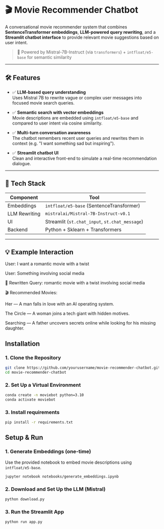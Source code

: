 # 🎬 Movie Recommender Chatbot

A conversational movie recommender system that combines **SentenceTransformer embeddings**, **LLM-powered query rewriting**, and a **Streamlit chatbot interface** to provide relevant movie suggestions based on user intent.

> 🧠 Powered by Mistral-7B-Instruct (via `transformers`) + `intfloat/e5-base` for semantic similarity

---

## 🛠️ Features

- ✅ **LLM-based query understanding**  
  Uses Mistral 7B to rewrite vague or complex user messages into focused movie search queries.

- ✅ **Semantic search with vector embeddings**  
  Movie descriptions are embedded using `intfloat/e5-base` and compared to user intent via cosine similarity.

- ✅ **Multi-turn conversation awareness**  
  The chatbot remembers recent user queries and rewrites them in context (e.g. "I want something sad but inspiring").

- ✅ **Streamlit chatbot UI**  
  Clean and interactive front-end to simulate a real-time recommendation dialogue.

---

## 🚀 Tech Stack

| Component     | Tool                                      |
|---------------|-------------------------------------------|
| Embeddings    | `intfloat/e5-base` (SentenceTransformer)  |
| LLM Rewriting | `mistralai/Mistral-7B-Instruct-v0.1`      |
| UI            | Streamlit (`st.chat_input`, `st.chat_message`) |
| Backend       | Python + Sklearn + Transformers           |

---

## 💡 Example Interaction

User: I want a romantic movie with a twist

User: Something involving social media

🧠 Rewritten Query: romantic movie with a twist involving social media

🎬 Recommended Movies:

Her — A man falls in love with an AI operating system.

The Circle — A woman joins a tech giant with hidden motives.

Searching — A father uncovers secrets online while looking for his missing daughter.

## Installation

### 1. Clone the Repository

```bash
git clone https://github.com/yourusername/movie-recommender-chatbot.git
cd movie-recommender-chatbot
```

### 2. Set Up a Virtual Environment

```bash
conda create -n moviebot python=3.10
conda activate moviebot
```
### 3. Install requirements

```bash
pip install -r requirements.txt
```

## Setup & Run

### 1. Generate Embeddings (one-time)

Use the provided notebook to embed movie descriptions using `intfloat/e5-base`.

```bash
jupyter notebook notebooks/generate_embeddings.ipynb
```
### 2. Download and Set Up the LLM (Mistral)

```bash
python download.py
```
### 3. Run the Streamlit App

```bash
python run app.py
```
